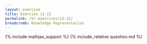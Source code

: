 ```yaml
---
layout: exercise
title: Exercise 12.12
permalink: /kr-exercises/12-12/
breadcrumb: Knowledge Representation
---
```


{% include mathjax_support %}
{% include_relative question.md %}

